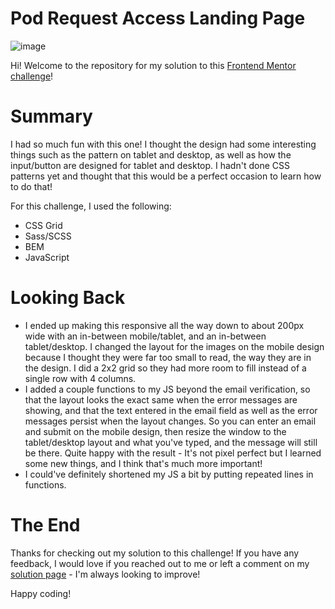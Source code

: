 # Pod Request Access Landing Page
![image](https://user-images.githubusercontent.com/47509295/209034490-77b8eb7b-553a-4a2a-949e-f368ad1c749d.png)

Hi! Welcome to the repository for my solution to this <a href="https://www.frontendmentor.io/challenges/pod-request-access-landing-page-eyTmdkLSG" target="_blank">Frontend Mentor challenge</a>!

# Summary
I had so much fun with this one! I thought the design had some interesting things such as the pattern on tablet and desktop, as well as how the input/button are designed for tablet and desktop. I hadn't done CSS patterns yet and thought that this would be a perfect occasion to learn how to do that!

For this challenge, I used the following: 
- CSS Grid
- Sass/SCSS
- BEM
- JavaScript

# Looking Back
- I ended up making this responsive all the way down to about 200px wide with an in-between mobile/tablet, and an in-between tablet/desktop. I changed the layout for the images on the mobile design because I thought they were far too small to read, the way they are in the design. I did a 2x2 grid so they had more room to fill instead of a single row with 4 columns.
- I added a couple functions to my JS beyond the email verification, so that the layout looks the exact same when the error messages are showing, and that the text entered in the email field as well as the error messages persist when the layout changes. So you can enter an email and submit on the mobile design, then resize the window to the tablet/desktop layout and what you've typed, and the message will still be there. Quite happy with the result - It's not pixel perfect but I learned some new things, and I think that's much more important!
- I could've definitely shortened my JS a bit by putting repeated lines in functions.

# The End
Thanks for checking out my solution to this challenge! If you have any feedback, I would love if you reached out to me or left a comment on my <a href="https://www.frontendmentor.io/solutions/pod-request-access-landing-page-_s2MKgCp-I" target="_blank">solution page</a> - I'm always looking to improve!

Happy coding!
